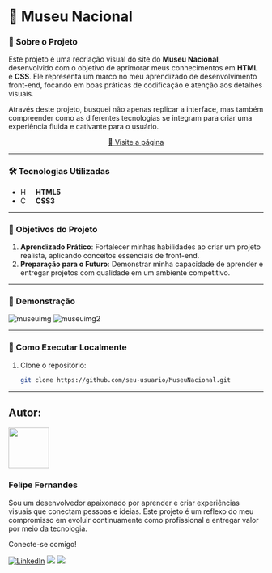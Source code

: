 # 🌟 Museu Nacional  

### 📜 Sobre o Projeto  
Este projeto é uma recriação visual do site do **Museu Nacional**, desenvolvido com o objetivo de aprimorar meus conhecimentos em **HTML** e **CSS**. Ele representa um marco no meu aprendizado de desenvolvimento front-end, focando em boas práticas de codificação e atenção aos detalhes visuais.

Através deste projeto, busquei não apenas replicar a interface, mas também compreender como as diferentes tecnologias se integram para criar uma experiência fluida e cativante para o usuário.

<p align="center">
     <a href="https://museu-nacional-psi.vercel.app">📱 Visite a página</a>
</p>

---

### 🛠️ Tecnologias Utilizadas  
- **HTML5** <img 
    align="left" 
    alt="HTML"
    title="HTML" 
    width="17px" 
    style="padding-right: 10px;" 
    src="https://cdn.jsdelivr.net/gh/devicons/devicon@latest/icons/html5/html5-original.svg"/>
- **CSS3**<img 
    align="left" 
    alt="CSS" 
    title="CSS"
    width="17px" 
    style="padding-right: 10px;" 
    src="https://cdn.jsdelivr.net/gh/devicons/devicon@latest/icons/css3/css3-original.svg" 
/>

---

### 🎯 Objetivos do Projeto  
1. **Aprendizado Prático**: Fortalecer minhas habilidades ao criar um projeto realista, aplicando conceitos essenciais de front-end.  
2. **Preparação para o Futuro**: Demonstrar minha capacidade de aprender e entregar projetos com qualidade em um ambiente competitivo. 

---

### 📸 Demonstração  
![museuimg](https://github.com/user-attachments/assets/64d735a3-b4d9-4bf6-b885-03ece365c57b)
![museuimg2](https://github.com/user-attachments/assets/19d5bcbd-299d-4250-a827-e36e56279568)

---

### 📂 Como Executar Localmente  
1. Clone o repositório:  
   ```bash
   git clone https://github.com/seu-usuario/MuseuNacional.git

---

## Autor:
<div align="left" width="80px" style="border-radius: 50px">
    <img  src="https://https://github.com/FelipeFernandesr/MuseuNacional/img/AvatarFelipe.jpg"  width="80px"  /> 
</div>


### Felipe Fernandes
Sou um desenvolvedor apaixonado por aprender e criar experiências visuais que conectam pessoas e ideias. Este projeto é um reflexo do meu compromisso em evoluir continuamente como profissional e entregar valor por meio da tecnologia.

Conecte-se comigo!

[![LinkedIn](https://img.shields.io/badge/linkedin-0A66C2?style=for-the-badge&logo=linkedin&logoColor=white)](https://www.linkedin.com/in/FelipeFernandesr)
<a href = "mailto:felipefrf9@gmail.com"><img src="https://img.shields.io/badge/Gmail-D14836?style=for-the-badge&logo=gmail&logoColor=white" target="_blank"></a>
<a href="https://api.whatsapp.com/send?l=pt_BR&phone=5521979086285" target="_blank"><img src="https://img.shields.io/badge/WhatsApp-25D366?style=for-the-badge&logo=whatsapp&logoColor=white" target="_blank"></a>

